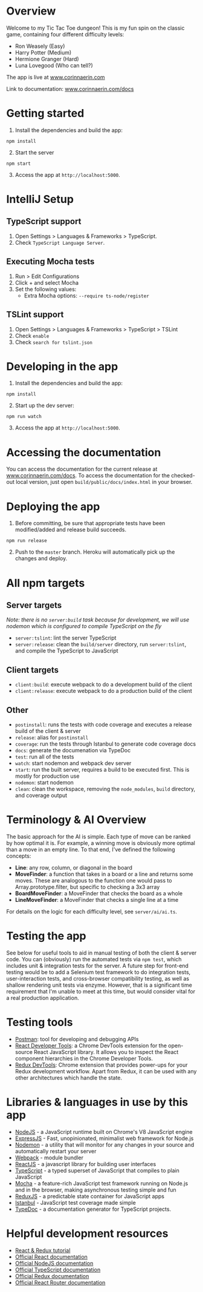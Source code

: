 # Overview

Welcome to my Tic Tac Toe dungeon! This is my fun spin on the classic game, containing four different difficulty levels:

* Ron Weasely (Easy)
* Harry Potter (Medium)
* Hermione Granger (Hard)
* Luna Lovegood (Who can tell?)

The app is live at www.corinnaerin.com

Link to documentation: www.corinnaerin.com/docs


# Getting started

1. Install the dependencies and build the app:

  ```
  npm install
  ```

2. Start the server

  ```
  npm start
  ```
  
3. Access the app at `http://localhost:5000`.

# IntelliJ Setup

## TypeScript support

1. Open Settings > Languages & Frameworks > TypeScript.
2. Check `TypeScript Language Server`.

## Executing Mocha tests

1. Run > Edit Configurations
2. Click + and select Mocha
3. Set the following values:
    * Extra Mocha options: `--require ts-node/register`
    
## TSLint support

1. Open Settings > Languages & Frameworks > TypeScript > TSLint
2. Check `enable`
3. Check `search for tslint.json`

# Developing in the app

1. Install the dependencies and build the app:

  ```
  npm install
  ```

2. Start up the dev server:

  ```
  npm run watch
  ```
    
3. Access the app at `http://localhost:5000`.

# Accessing the documentation

You can access the documentation for the current release at www.corinnaerin.com/docs. To access the documentation
for the checked-out local version, just open `build/public/docs/index.html` in your browser.

# Deploying the app

1. Before committing, be sure that appropriate tests have been modified/added and release build succeeds.

  ```
  npm run release
  ```
  
2. Push to the `master` branch. Heroku will automatically pick up the changes and deploy.

# All npm targets

## Server targets
_Note: there is no `server:build` task because for development, we will use nodemon which is configured
to compile TypeScript on the fly_

* `server:tslint`: lint the server TypeScript
* `server:release`: clean the `build/server` directory, run `server:tslint`, and compile the TypeScript to JavaScript

## Client targets
* `client:build`: execute webpack to do a development build of the client
* `client:release`: execute webpack to do a production build of the client

## Other

* `postinstall`: runs the tests with code coverage and executes a release build of the client & server
* `release`: alias for `postinstall`
* `coverage`: run the tests through Istanbul to generate code coverage docs
* `docs`: generate the documenation via TypeDoc
* `test`: run all of the tests
* `watch`: start nodemon and webpack dev server
* `start`: run the built server, requires a build to be executed first. This is mostly for production use
* `nodemon`: start nodemon
* `clean`: clean the workspace, removing the `node_modules`, `build` directory, and coverage output

# Terminology & AI Overview

The basic approach for the AI is simple. Each type of move can be ranked by how optimal it is. For example,
a winning move is obviously more optimal than a move in an empty line. To that end, I've defined the following
concepts:

* **Line**: any row, column, or diagonal in the board
* **MoveFinder**: a function that takes in a board or a line and returns some moves. 
These are analogous to the function one would pass to Array.prototype.filter,
but specific to checking a 3x3 array
* **BoardMoveFinder**: a MoveFinder that checks the board as a whole
* **LineMoveFinder**: a MoveFinder that checks a single line at a time

For details on the logic for each difficulty level, see `server/ai/ai.ts`.

# Testing the app

See below for useful tools to aid in manual testing of both the client & server code. You can (obviously)
run the automated tests via `npm test`, which includes unit & integration tests for the server. 
A future step for front-end testing would be to add a Selenium test framework to do integration tests, 
user-interaction tests, and cross-browser compatibility testing, as well as shallow rendering unit tests
via enzyme. However, that is a significant time requirement that I'm unable to meet at this time, but 
would consider vital for a real production application. 

# Testing tools

* [Postman](https://www.getpostman.com/): tool for developing and debugging APIs
* [React Developer Tools](https://chrome.google.com/webstore/detail/react-developer-tools/fmkadmapgofadopljbjfkapdkoienihi):
a Chrome DevTools extension for the open-source React JavaScript library. 
It allows you to inspect the React component hierarchies in the Chrome Developer Tools.
* [Redux DevTools](https://chrome.google.com/webstore/detail/redux-devtools/lmhkpmbekcpmknklioeibfkpmmfibljd): Chrome extension that 
provides power-ups for your Redux development workflow. Apart from Redux, it can be used with any other architectures which handle the state.

# Libraries & languages in use by this app

* [NodeJS](https://nodejs.org) - a JavaScript runtime built on Chrome's V8 JavaScript engine
* [ExpressJS](https://expressjs.com/) - Fast, unopinionated, minimalist web framework for Node.js
* [Nodemon](http://nodemon.io/) - a utility that will monitor for any changes in your source and automatically restart your server
* [Webpack](https://webpack.github.io/) - module bundler
* [ReactJS](https://facebook.github.io/react/) - a javascript library for building user interfaces
* [TypeScript](https://www.typescriptlang.org/) - a typed superset of JavaScript that compiles to plain JavaScript
* [Mocha](https://mochajs.org/) - a feature-rich JavaScript test framework running on Node.js and in the browser, making asynchronous testing simple and fun
* [ReduxJS](http://redux.js.org/index.html) - a predictable state container for JavaScript apps
* [Istanbul](https://istanbul.js.org/) - JavaScript test coverage made simple
* [TypeDoc](http://typedoc.org/) - a documentation generator for TypeScript projects.

# Helpful development resources

* [React & Redux tutorial](https://css-tricks.com/learning-react-router/)
* [Official React documentation](https://facebook.github.io/react/docs/getting-started.html)
* [Official NodeJS documentation](https://nodejs.org/dist/latest-v8.x/docs/api/)
* [Official TypeScript documentation](https://www.typescriptlang.org/docs/tutorial.html)
* [Official Redux documentation](http://redux.js.org/index.html)
* [Official React Router documentation](https://reacttraining.com/react-router/)